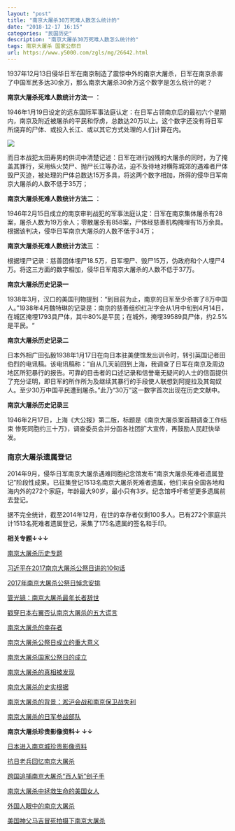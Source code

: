 ```yaml
---
layout: "post"
title: "南京大屠杀30万死难人数怎么统计的"
date: "2018-12-17 16:15"
categories: "民国历史"
description: "南京大屠杀30万死难人数怎么统计的"
tags: 南京大屠杀 国家公祭日
url: https://www.y5000.com/zgls/mg/26642.html
---
```






1937年12月13日侵华日军在南京制造了震惊中外的南京大屠杀，日军在南京杀害了中国军民多达30余万，那么南京大屠杀30余万这个数字是怎么统计的呢？

**南京大屠杀死难人数统计方法一** ：

1946年1月19日设定的远东国际军事法庭认定：在日军占领南京后的最初六个星期内，南京及附近被屠杀的平民和俘虏，总数达20万以上。这个数字还没有将日军所烧弃的尸体、或投入长江、或以其它方式处理的人们计算在内。

![](https://img.y5000.com/uploads/allimg/171212/8-1G212163502648.jpg)

而日本战犯太田寿男的供词中清楚记述：日军在进行凶残的大屠杀的同时，为了掩盖其罪行，采用纵火焚尸、抛尸长江等办法，迫不及待地对横陈城郊的遇难者尸体毁尸灭迹，被处理的尸体总数达15万多具，将这两个数字相加，所得的侵华日军南京大屠杀的人数不低于35万；

**南京大屠杀死难人数统计方法二** ：

1946年2月15日成立的南京审判战犯的军事法庭认定：日军在南京集体屠杀有28案，屠杀人数为19万余人；零散屠杀有858案，尸体经慈善机构掩埋有15万余具。根据该判决，侵华日军南京大屠杀的人数不低于34万；

**南京大屠杀死难人数统计方法三** ：

根据埋尸记录：慈善团体埋尸18.5万，日军埋尸、毁尸15万，伪政府和个人埋尸4万。将这三方面的数字相加，侵华日军南京大屠杀的人数不低于37万。

**南京大屠杀历史记录一**

1938年3月，汉口的美国刊物提到：“到目前为止，南京的日军至少杀害了8万中国人。”1938年4月魏特琳的记录是：南京的慈善组织红卍字会从1月中旬到4月14日，在城区掩埋1793具尸体，其中80%是平民；在城外，掩埋39589具尸体，约2.5%是平民。“

**南京大屠杀历史记录二**

日本外相广田弘毅1938年1月17日在向日本驻美使馆发出训令时，转引英国记者田伯烈的电讯稿。该电讯稿称：“自从几天前回到上海，我调查了日军在南京及周边地区所犯暴行的报告。可靠的目击者的口述记录和信誉毫无疑问的人士的信函提供了充分证明，即日军的所作所为及继续其暴行的手段使人联想到阿提拉及其匈奴人。至少30万中国平民遭到屠杀。”此乃“30万”这一数字首次出现在历史文献中。

**南京大屠杀历史记录三**

1946年2月17日，上海《大公报》第二版，标题是《南京大屠杀案首期调查工作结束 惨死同胞约三十万》，调查委员会并分函各社团扩大宣传，再鼓励人民赶快举发。

###  南京大屠杀遗属登记

2014年9月，侵华日军南京大屠杀遇难同胞纪念馆发布“南京大屠杀死难者遗属登记”阶段性成果。已征集登记1513名南京大屠杀死难者遗属，他们来自全国各地和海内外的272个家庭，年龄最大90岁，最小只有3岁。纪念馆呼吁希望更多遗属前去登记。

据不完全统计，截至2014年12月，在世的幸存者仅剩100多人。已有272个家庭共计1513名死难者遗属登记，采集了175名遗属的签名和手印。

**相关专题↓↓↓**

[南京大屠杀历史专题](https://www.y5000.com/shbt/26653.html)

[习近平在2017南京大屠杀公祭日讲的10句话](https://www.y5000.com/shbt/shss/26668.html)

[2017年南京大屠杀公祭日悼念安排](https://www.y5000.com/zgls/mg/26657.html)

[管光镜：南京大屠杀最年长者辞世](https://www.y5000.com/zgls/mg/26665.html)

[戳穿日本右翼否认南京大屠杀的五大谎言](https://www.y5000.com/zgls/mg/26666.html)

[ 南京大屠杀的幸存者](https://www.y5000.com/shbt/26648.html)

[南京大屠杀公祭日成立的重大意义](https://www.y5000.com/shbt/26647.html)

[南京大屠杀国家公祭日的成立](https://www.y5000.com/zgls/mg/26646.html)

[南京大屠杀的真相被发现](https://www.y5000.com/zgls/mg/26645.html)

[南京大屠杀的史实根据](https://www.y5000.com/zgls/mg/26643.html)

[南京大屠杀的背景：淞沪会战和南京保卫战失利](https://www.y5000.com/zgls/mg/26639.html)

[南京大屠杀的日军参战部队](https://www.y5000.com/zgls/mg/26641.html)

**南京大屠杀珍贵影像资料↓ ↓↓**

[日本进入南京城珍贵影像资料](https://www.y5000.com/zgls/mg/26659.html)

[抗日老兵回忆南京大屠杀](https://www.y5000.com/zgls/mg/26664.html)

[跨国追捕南京大屠杀“百人斩”刽子手](https://www.y5000.com/zgls/mg/26663.html)

[南京大屠杀中拯救生命的美国女人](https://www.y5000.com/zgls/mg/26661.html)

[外国人眼中的南京大屠杀](https://www.y5000.com/zgls/mg/26658.html)

[美国神父马吉冒死拍摄下南京大屠杀](https://www.y5000.com/zgls/mg/26660.html)
